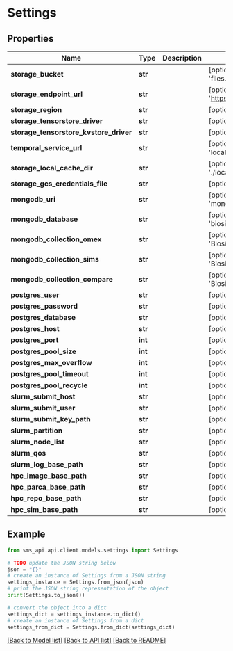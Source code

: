 # Settings

## Properties

| Name                                   | Type    | Description | Notes                                                    |
| -------------------------------------- | ------- | ----------- | -------------------------------------------------------- |
| **storage_bucket**                     | **str** |             | [optional] [default to 'files.biosimulations.dev']       |
| **storage_endpoint_url**               | **str** |             | [optional] [default to 'https://storage.googleapis.com'] |
| **storage_region**                     | **str** |             | [optional] [default to 'us-east4']                       |
| **storage_tensorstore_driver**         | **str** |             | [optional] [default to 'zarr3']                          |
| **storage_tensorstore_kvstore_driver** | **str** |             | [optional] [default to 'gcs']                            |
| **temporal_service_url**               | **str** |             | [optional] [default to 'localhost:7233']                 |
| **storage_local_cache_dir**            | **str** |             | [optional] [default to './local_cache']                  |
| **storage_gcs_credentials_file**       | **str** |             | [optional] [default to '']                               |
| **mongodb_uri**                        | **str** |             | [optional] [default to 'mongodb://localhost:27017']      |
| **mongodb_database**                   | **str** |             | [optional] [default to 'biosimulations']                 |
| **mongodb_collection_omex**            | **str** |             | [optional] [default to 'BiosimOmex']                     |
| **mongodb_collection_sims**            | **str** |             | [optional] [default to 'BiosimSims']                     |
| **mongodb_collection_compare**         | **str** |             | [optional] [default to 'BiosimCompare']                  |
| **postgres_user**                      | **str** |             | [optional] [default to '<USER>']                         |
| **postgres_password**                  | **str** |             | [optional] [default to '<PASSWORD>']                     |
| **postgres_database**                  | **str** |             | [optional] [default to 'sms']                            |
| **postgres_host**                      | **str** |             | [optional] [default to 'localhost']                      |
| **postgres_port**                      | **int** |             | [optional] [default to 5432]                             |
| **postgres_pool_size**                 | **int** |             | [optional] [default to 10]                               |
| **postgres_max_overflow**              | **int** |             | [optional] [default to 5]                                |
| **postgres_pool_timeout**              | **int** |             | [optional] [default to 30]                               |
| **postgres_pool_recycle**              | **int** |             | [optional] [default to 1800]                             |
| **slurm_submit_host**                  | **str** |             | [optional] [default to '']                               |
| **slurm_submit_user**                  | **str** |             | [optional] [default to '']                               |
| **slurm_submit_key_path**              | **str** |             | [optional] [default to '']                               |
| **slurm_partition**                    | **str** |             | [optional] [default to '']                               |
| **slurm_node_list**                    | **str** |             | [optional] [default to '']                               |
| **slurm_qos**                          | **str** |             | [optional] [default to '']                               |
| **slurm_log_base_path**                | **str** |             | [optional] [default to '']                               |
| **hpc_image_base_path**                | **str** |             | [optional] [default to '']                               |
| **hpc_parca_base_path**                | **str** |             | [optional] [default to '']                               |
| **hpc_repo_base_path**                 | **str** |             | [optional] [default to '']                               |
| **hpc_sim_base_path**                  | **str** |             | [optional] [default to '']                               |

## Example

```python
from sms_api.api.client.models.settings import Settings

# TODO update the JSON string below
json = "{}"
# create an instance of Settings from a JSON string
settings_instance = Settings.from_json(json)
# print the JSON string representation of the object
print(Settings.to_json())

# convert the object into a dict
settings_dict = settings_instance.to_dict()
# create an instance of Settings from a dict
settings_from_dict = Settings.from_dict(settings_dict)
```

[[Back to Model list]](../README.md#documentation-for-models) [[Back to API list]](../README.md#documentation-for-api-endpoints) [[Back to README]](../README.md)
